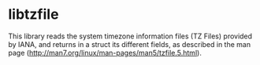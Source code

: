 # libtzfile

This library reads the system timezone information files (TZ Files) provided by IANA, and returns in a struct its different fields, as described in the man page (<http://man7.org/linux/man-pages/man5/tzfile.5.html>).
